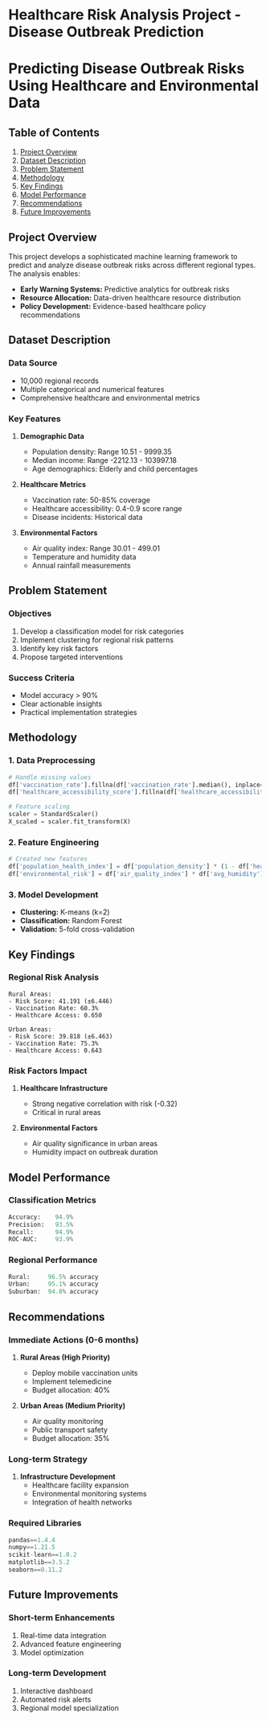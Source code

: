 # Healthcare Risk Analysis Project - Disease Outbreak Prediction

# Predicting Disease Outbreak Risks Using Healthcare and Environmental Data

## Table of Contents
1. [Project Overview](#project-overview)
2. [Dataset Description](#dataset-description)
3. [Problem Statement](#problem-statement)
4. [Methodology](#methodology)
5. [Key Findings](#key-findings)
6. [Model Performance](#model-performance)
7. [Recommendations](#recommendations)
8. [Future Improvements](#future-improvements)

## Project Overview <a name="project-overview"></a>

This project develops a sophisticated machine learning framework to predict and analyze disease outbreak risks across different regional types. The analysis enables:

- **Early Warning Systems:** Predictive analytics for outbreak risks
- **Resource Allocation:** Data-driven healthcare resource distribution
- **Policy Development:** Evidence-based healthcare policy recommendations

## Dataset Description <a name="dataset-description"></a>

### Data Source
- 10,000 regional records
- Multiple categorical and numerical features
- Comprehensive healthcare and environmental metrics

### Key Features
1. **Demographic Data**
   - Population density: Range 10.51 - 9999.35
   - Median income: Range -2212.13 - 103997.18
   - Age demographics: Elderly and child percentages

2. **Healthcare Metrics**
   - Vaccination rate: 50-85% coverage
   - Healthcare accessibility: 0.4-0.9 score range
   - Disease incidents: Historical data

3. **Environmental Factors**
   - Air quality index: Range 30.01 - 499.01
   - Temperature and humidity data
   - Annual rainfall measurements

## Problem Statement <a name="problem-statement"></a>

### Objectives
1. Develop a classification model for risk categories
2. Implement clustering for regional risk patterns
3. Identify key risk factors
4. Propose targeted interventions

### Success Criteria
- Model accuracy > 90%
- Clear actionable insights
- Practical implementation strategies

## Methodology <a name="methodology"></a>

### 1. Data Preprocessing
```python
# Handle missing values
df['vaccination_rate'].fillna(df['vaccination_rate'].median(), inplace=True)
df['healthcare_accessibility_score'].fillna(df['healthcare_accessibility_score'].median(), inplace=True)

# Feature scaling
scaler = StandardScaler()
X_scaled = scaler.fit_transform(X)
```

### 2. Feature Engineering
```python
# Created new features
df['population_health_index'] = df['population_density'] * (1 - df['healthcare_accessibility_score'])
df['environmental_risk'] = df['air_quality_index'] * df['avg_humidity'] / 100
```

### 3. Model Development
- **Clustering:** K-means (k=2)
- **Classification:** Random Forest
- **Validation:** 5-fold cross-validation

## Key Findings <a name="key-findings"></a>

### Regional Risk Analysis
```
Rural Areas:
- Risk Score: 41.191 (±6.446)
- Vaccination Rate: 60.3%
- Healthcare Access: 0.650

Urban Areas:
- Risk Score: 39.818 (±6.463)
- Vaccination Rate: 75.3%
- Healthcare Access: 0.643
```

### Risk Factors Impact
1. **Healthcare Infrastructure**
   - Strong negative correlation with risk (-0.32)
   - Critical in rural areas

2. **Environmental Factors**
   - Air quality significance in urban areas
   - Humidity impact on outbreak duration

## Model Performance <a name="model-performance"></a>

### Classification Metrics
```python
Accuracy:    94.9%
Precision:   93.5%
Recall:      94.9%
ROC-AUC:     93.9%
```

### Regional Performance
```python
Rural:     96.5% accuracy
Urban:     95.1% accuracy
Suburban:  94.8% accuracy
```

## Recommendations <a name="recommendations"></a>

### Immediate Actions (0-6 months)
1. **Rural Areas (High Priority)**
   - Deploy mobile vaccination units
   - Implement telemedicine
   - Budget allocation: 40%

2. **Urban Areas (Medium Priority)**
   - Air quality monitoring
   - Public transport safety
   - Budget allocation: 35%

### Long-term Strategy
1. **Infrastructure Development**
   - Healthcare facility expansion
   - Environmental monitoring systems
   - Integration of health networks

### Required Libraries
```python
pandas==1.4.4
numpy==1.21.5
scikit-learn==1.0.2
matplotlib==3.5.2
seaborn==0.11.2
```

## Future Improvements <a name="future-improvements"></a>

### Short-term Enhancements
1. Real-time data integration
2. Advanced feature engineering
3. Model optimization

### Long-term Development
1. Interactive dashboard
2. Automated risk alerts
3. Regional model specialization
